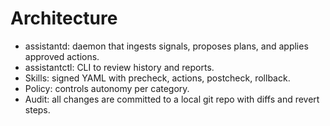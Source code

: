 # Architecture

- assistantd: daemon that ingests signals, proposes plans, and applies approved actions.
- assistantctl: CLI to review history and reports.
- Skills: signed YAML with precheck, actions, postcheck, rollback.
- Policy: controls autonomy per category.
- Audit: all changes are committed to a local git repo with diffs and revert steps.
